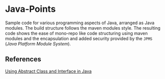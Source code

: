 # Java-Points

Sample code for various programming aspects of Java, arranged as Java modules. The build structure follows the maven modules style.
The resulting code shows the ease of mono-repo like code structuring using maven modules and the encapsulation and added security
provided by the `JPMS` (_Java Platform Module System_).

## References

[Using Abstract Class and Interface in Java](https://www.ravihara.in/en/posts/java-class-vs-iface/)
